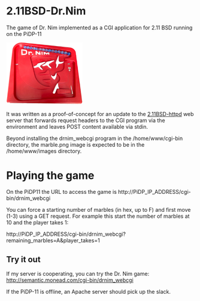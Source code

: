 # 2.11BSD-Dr.Nim

The game of Dr. Nim implemented as a CGI application for 2.11 BSD running on the PiDP-11

<img src="Dr.Nim-00-Start-cropped-small.png" width="204" alt="Picture of the original ESR Dr. Nim game" />

It was written as a proof-of-concept for an update to the [2.11BSD-httpd](https://github.com/DaveRead/2.11BSD-httpd) web server that forwards request headers to the CGI program via the environment and leaves POST content available via stdin. 

Beyond installing the drnim_webcgi program in the /home/www/cgi-bin directory, the marble.png image is expected to be in the /home/www/images directory.

# Playing the game

On the PiDP11 the URL to access the game is http://PiDP_IP_ADDRESS/cgi-bin/drnim_webcgi

You can force a starting number of marbles (in hex, up to F) and first move (1-3) using a GET request. For example this start the number of marbles at 10 and the player takes 1:

http://PiDP_IP_ADDRESS/cgi-bin/drnim_webcgi?remaining_marbles=A&player_takes=1

## Try it out

If my server is cooperating, you can try the Dr. Nim game: http://semantic.monead.com/cgi-bin/drnim_webcgi

If the PiDP-11 is offline, an Apache server should pick up the slack.
